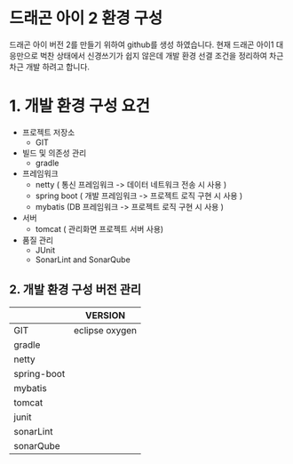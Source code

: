 # 드래곤 아이 2 환경 구성

 드래곤 아이 버전 2를 만들기 위하여 github를 생성 하였습니다. 현재 드래곤 아이1 대응만으로 벅찬 상태에서 신경쓰기가 쉽지 않은데 개발 환경 선결 조건을 정리하여 차근차근 개발 하려고 합니다. 


# 1. 개발 환경 구성 요건


 - 프로젝트 저장소
	 - GIT
 - 빌드 및 의존성 관리
	 - gradle 
 - 프레임워크
 	 - netty ( 통신  프레임워크 -> 데이터 네트워크 전송 시 사용 )
	 - spring boot ( 개발 프레임워크 -> 프로젝트 로직 구현 시 사용 )
	 - mybatis  (DB 프레임워크 -> 프로젝트 로직 구현 시 사용 )
 - 서버
	 - tomcat ( 관리화면 프로젝트 서버 사용) 
 - 품질 관리
	 - JUnit 
	 - SonarLint and SonarQube


## 2. 개발 환경 구성 버전 관리

|                |VERSION
|----------------|-------------------------------|
|GIT			 | eclipse oxygen              |
|gradle			 |           |
|netty           ||
|spring-boot     ||
|mybatis         ||
|tomcat         ||
|junit          ||
|sonarLint      ||
|sonarQube      ||

